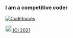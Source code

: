 ### I am a competitive coder

[![Codeforces](https://cp-logo.vercel.app/codeforces/SmolderingFire?logo=true)](https://codeforces.com/profile/SmolderingFire)

[<div id="texts" style="white-space:nowrap;"><img src="https://thepluck.github.io/stuff/silver.png" width="20" height="20" align="down"/> IOI 2021 </div>](https://stats.ioinformatics.org/people/7656)
